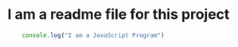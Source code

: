 ﻿# I am a readme file for this project

``` JavaScript
    console.log("I am a JavaScript Program")
    
```
